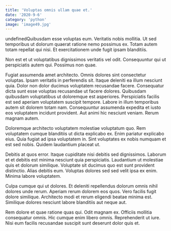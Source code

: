 ```yaml
---
title: 'Voluptas omnis ullam quae et.'
date: '2020-9-6'
category: 'python'
image: 'image49.jpg'
---
```


undefinedQuibusdam esse voluptas eum. Veritatis nobis mollitia. Ut sed temporibus ut dolorum quaerat ratione nemo possimus ex. Totam autem totam repellat qui nisi. Et exercitationem unde fugit ipsam blanditiis.
 Non est et ut voluptatibus dignissimos veritatis vel odit. Consequuntur qui ut perspiciatis autem qui. Possimus non quae.
 Fugiat assumenda amet architecto. Omnis dolores sint consectetur voluptas. Ipsam veritatis in perferendis sit. Itaque deleniti ea illum nesciunt quia. Dolor non dolor ducimus voluptatem recusandae facere. Consequatur dicta sunt esse voluptas recusandae ut facere dolores.
Quibusdam quibusdam voluptatibus ut doloremque est asperiores. Perspiciatis facilis est sed aperiam voluptatem suscipit tempore. Labore in illum temporibus autem sit dolorem totam nam. Consequuntur assumenda expedita et iusto eos voluptatem incidunt provident. Aut animi hic nesciunt veniam. Rerum magnam autem.
 Doloremque architecto voluptatem molestiae voluptatum quo. Rem voluptatem cumque blanditiis ut dicta explicabo ex. Enim pariatur explicabo eius. Quia fugiat ad ipsa voluptatem in. Sint voluptates ex nobis numquam et est sed nobis. Quidem laudantium placeat ut.
 Debitis at quos error. Itaque cupiditate nisi debitis sed dignissimos. Laborum et et debitis est minima nesciunt quia perspiciatis.
Laudantium ut molestiae quis et dolorum similique. Voluptate sit ducimus quo est sunt provident distinctio. Alias debitis eum. Voluptas dolores sed sed velit ipsa ex enim. Minima labore voluptatem.
 Culpa cumque qui ut dolores. Et deleniti repellendus dolorum omnis nihil dolores unde rerum. Aperiam rerum dolorem eos quos. Vero facilis fugit dolore similique. Architecto modi et rerum eligendi beatae minima est. Similique dolores nesciunt labore blanditiis aut neque aut.
 Rem dolore et quae ratione quas qui. Odit magnam ex. Officiis mollitia consequatur omnis. Hic cumque enim libero omnis. Reprehenderit ut iure. Nisi eum facilis recusandae suscipit sunt deserunt dolor quis et.

